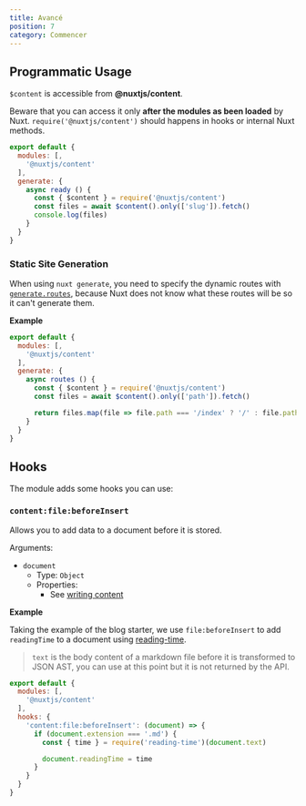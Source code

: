```yaml
---
title: Avancé
position: 7
category: Commencer
---
```


## Programmatic Usage

`$content` is accessible from **@nuxtjs/content**.

<base-alert>

  Beware that you can access it only **after the modules as been loaded** by Nuxt. `require('@nuxtjs/content')` should happens in hooks or internal Nuxt methods.

</base-alert>

```js
export default {
  modules: [,
    '@nuxtjs/content'
  ],
  generate: {
    async ready () {
      const { $content } = require('@nuxtjs/content')
      const files = await $content().only(['slug']).fetch()
      console.log(files)
    }
  }
}
```

### Static Site Generation

When using `nuxt generate`, you need to specify the dynamic routes with [`generate.routes`](https://nuxtjs.org/api/configuration-generate/#routes), because Nuxt does not know what these routes will be so it can't generate them.

**Example**

```js
export default {
  modules: [,
    '@nuxtjs/content'
  ],
  generate: {
    async routes () {
      const { $content } = require('@nuxtjs/content')
      const files = await $content().only(['path']).fetch()

      return files.map(file => file.path === '/index' ? '/' : file.path)
    }
  }
}
```

## Hooks

The module adds some hooks you can use:

### `content:file:beforeInsert`

Allows you to add data to a document before it is stored.

Arguments:
- `document`
  - Type: `Object`
  - Properties:
    - See [writing content](/writing)


**Example**

Taking the example of the blog starter, we use `file:beforeInsert` to add `readingTime` to a document using [reading-time](https://github.com/ngryman/reading-time).

> `text` is the body content of a markdown file before it is transformed to JSON AST, you can use at this point but it is not returned by the API.

```js
export default {
  modules: [,
    '@nuxtjs/content'
  ],
  hooks: {
    'content:file:beforeInsert': (document) => {
      if (document.extension === '.md') {
        const { time } = require('reading-time')(document.text)

        document.readingTime = time
      }
    }
  }
}
```
